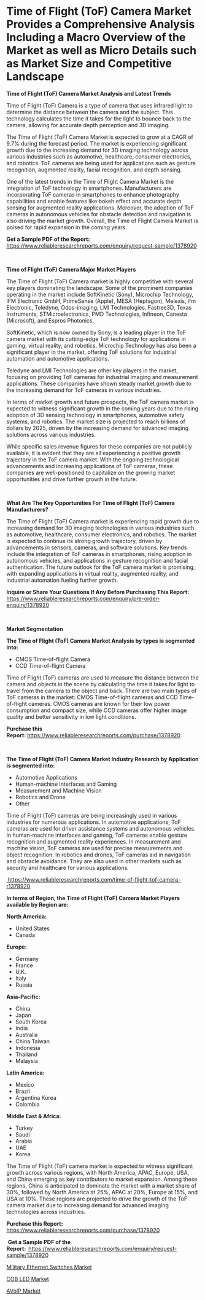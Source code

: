 <p><h1>Time of Flight (ToF) Camera Market Provides a Comprehensive Analysis Including a Macro Overview of the Market as well as Micro Details such as Market Size and Competitive Landscape</h1></p><p><strong>Time of Flight (ToF) Camera Market Analysis and Latest Trends</strong></p>
<p><p>Time of Flight (ToF) Camera is a type of camera that uses infrared light to determine the distance between the camera and the subject. This technology calculates the time it takes for the light to bounce back to the camera, allowing for accurate depth perception and 3D imaging.</p><p>The Time of Flight (ToF) Camera Market is expected to grow at a CAGR of 9.7% during the forecast period. The market is experiencing significant growth due to the increasing demand for 3D imaging technology across various industries such as automotive, healthcare, consumer electronics, and robotics. ToF cameras are being used for applications such as gesture recognition, augmented reality, facial recognition, and depth sensing.</p><p>One of the latest trends in the Time of Flight Camera Market is the integration of ToF technology in smartphones. Manufacturers are incorporating ToF cameras in smartphones to enhance photography capabilities and enable features like bokeh effect and accurate depth sensing for augmented reality applications. Moreover, the adoption of ToF cameras in autonomous vehicles for obstacle detection and navigation is also driving the market growth. Overall, the Time of Flight Camera Market is poised for rapid expansion in the coming years.</p></p>
<p><strong>Get a Sample PDF of the Report:&nbsp;</strong> <a href="https://www.reliableresearchreports.com/enquiry/request-sample/1378920">https://www.reliableresearchreports.com/enquiry/request-sample/1378920</a></p>
<p>&nbsp;</p>
<p><strong>Time of Flight (ToF) Camera Major Market Players</strong></p>
<p><p>The Time of Flight (ToF) Camera market is highly competitive with several key players dominating the landscape. Some of the prominent companies operating in the market include SoftKinetic (Sony), Microchip Technology, IFM Electronic GmbH, PrimeSense (Apple), MESA (Heptagon), Melexis, ifm Electronic, Teledyne, Odos-imaging, LMI Technologies, Fastree3D, Texas Instruments, STMicroelectronics, PMD Technologies, Infineon, Canesta (Microsoft), and Espros Photonics.</p><p>SoftKinetic, which is now owned by Sony, is a leading player in the ToF camera market with its cutting-edge ToF technology for applications in gaming, virtual reality, and robotics. Microchip Technology has also been a significant player in the market, offering ToF solutions for industrial automation and automotive applications.</p><p>Teledyne and LMI Technologies are other key players in the market, focusing on providing ToF cameras for industrial imaging and measurement applications. These companies have shown steady market growth due to the increasing demand for ToF cameras in various industries.</p><p>In terms of market growth and future prospects, the ToF camera market is expected to witness significant growth in the coming years due to the rising adoption of 3D sensing technology in smartphones, automotive safety systems, and robotics. The market size is projected to reach billions of dollars by 2025, driven by the increasing demand for advanced imaging solutions across various industries.</p><p>While specific sales revenue figures for these companies are not publicly available, it is evident that they are all experiencing a positive growth trajectory in the ToF camera market. With the ongoing technological advancements and increasing applications of ToF cameras, these companies are well-positioned to capitalize on the growing market opportunities and drive further growth in the future.</p></p>
<p>&nbsp;</p>
<p><strong>What Are The Key Opportunities For Time of Flight (ToF) Camera Manufacturers?</strong></p>
<p><p>The Time of Flight (ToF) Camera market is experiencing rapid growth due to increasing demand for 3D imaging technologies in various industries such as automotive, healthcare, consumer electronics, and robotics. The market is expected to continue its strong growth trajectory, driven by advancements in sensors, cameras, and software solutions. Key trends include the integration of ToF cameras in smartphones, rising adoption in autonomous vehicles, and applications in gesture recognition and facial authentication. The future outlook for the ToF camera market is promising, with expanding applications in virtual reality, augmented reality, and industrial automation fueling further growth.</p></p>
<p><strong>Inquire or Share Your Questions If Any Before Purchasing This Report:</strong> <a href="https://www.reliableresearchreports.com/enquiry/pre-order-enquiry/1378920">https://www.reliableresearchreports.com/enquiry/pre-order-enquiry/1378920</a></p>
<p>&nbsp;</p>
<p><strong>Market Segmentation</strong></p>
<p><strong>The Time of Flight (ToF) Camera Market Analysis by types is segmented into:</strong></p>
<p><ul><li>CMOS Time-of-flight Camera</li><li>CCD Time-of-flight Camera</li></ul></p>
<p><p>Time of Flight (ToF) cameras are used to measure the distance between the camera and objects in the scene by calculating the time it takes for light to travel from the camera to the object and back. There are two main types of ToF cameras in the market: CMOS Time-of-flight cameras and CCD Time-of-flight cameras. CMOS cameras are known for their low power consumption and compact size, while CCD cameras offer higher image quality and better sensitivity in low light conditions.</p></p>
<p><strong>Purchase this Report:&nbsp;</strong><a href="https://www.reliableresearchreports.com/purchase/1378920">https://www.reliableresearchreports.com/purchase/1378920</a></p>
<p>&nbsp;</p>
<p><strong>The Time of Flight (ToF) Camera Market Industry Research by Application is segmented into:</strong></p>
<p><ul><li>Automotive Applications</li><li>Human-machine Interfaces and Gaming</li><li>Measurement and Machine Vision</li><li>Robotics and Drone</li><li>Other</li></ul></p>
<p><p>Time of Flight (ToF) cameras are being increasingly used in various industries for numerous applications. In automotive applications, ToF cameras are used for driver assistance systems and autonomous vehicles. In human-machine interfaces and gaming, ToF cameras enable gesture recognition and augmented reality experiences. In measurement and machine vision, ToF cameras are used for precise measurements and object recognition. In robotics and drones, ToF cameras aid in navigation and obstacle avoidance. They are also used in other markets such as security and healthcare for various applications.</p></p>
<p><a href="https://www.reliableresearchreports.com/time-of-flight-tof-camera-r1378920">&nbsp;https://www.reliableresearchreports.com/time-of-flight-tof-camera-r1378920</a></p>
<p><strong>In terms of Region, the Time of Flight (ToF) Camera Market Players available by Region are:</strong></p>
<p>
    <p> <strong> North America: </strong>
        <ul>
            <li>United States</li>
            <li>Canada</li>
        </ul>
        </p> 
    <p> <strong> Europe: </strong>
        <ul>
            <li>Germany</li>
            <li>France</li>
            <li>U.K.</li>
            <li>Italy</li>
            <li>Russia</li>
        </ul>
        </p> 
    <p> <strong> Asia-Pacific: </strong>
        <ul>
            <li>China</li>
            <li>Japan</li>
            <li>South Korea</li>
            <li>India</li>
            <li>Australia</li>
            <li>China Taiwan</li>
            <li>Indonesia</li>
            <li>Thailand</li>
            <li>Malaysia</li>
        </ul>
        </p> 
    <p> <strong> Latin America: </strong>
        <ul>
            <li>Mexico</li>
            <li>Brazil</li>
            <li>Argentina Korea</li>
            <li>Colombia</li>
        </ul>
        </p> 
    <p> <strong> Middle East & Africa: </strong>
        <ul>
            <li>Turkey</li>
            <li>Saudi</li>
            <li>Arabia</li>
            <li>UAE</li>
            <li>Korea</li>
        </ul>
    </p>
    </p>
<p><p>The Time of Flight (ToF) camera market is expected to witness significant growth across various regions, with North America, APAC, Europe, USA, and China emerging as key contributors to market expansion. Among these regions, China is anticipated to dominate the market with a market share of 30%, followed by North America at 25%, APAC at 20%, Europe at 15%, and USA at 10%. These regions are projected to drive the growth of the ToF camera market due to increasing demand for advanced imaging technologies across industries.</p></p>
<p><strong>Purchase this Report: </strong><a href="https://www.reliableresearchreports.com/purchase/1378920">https://www.reliableresearchreports.com/purchase/1378920</a></p>
<p>&nbsp;<strong>Get a Sample PDF of the Report:&nbsp;&nbsp;</strong><a href="https://www.reliableresearchreports.com/enquiry/request-sample/1378920">https://www.reliableresearchreports.com/enquiry/request-sample/1378920</a></p>
<p><strong></strong></p>
<p><p><a href="https://github.com/FassouRP/Market-Research-Report-List-5/blob/main/military-ethernet-switches-market.md">Military Ethernet Switches Market</a></p><p><a href="https://issuu.com/reportprime-2/docs/cob-led-market-size-2030.pptx">COB LED Market</a></p><p><a href="https://github.com/hdicirhd4/Market-Research-Report-List-1/blob/main/avoip-market.md">AVoIP Market</a></p></p>